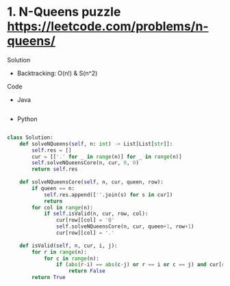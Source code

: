 # 1. N-Queens puzzle https://leetcode.com/problems/n-queens/

Solution

- Backtracking: O(n!) & S(n^2)

Code

- Java

```java

```

- Python

```python

class Solution:
    def solveNQueens(self, n: int) -> List[List[str]]:
        self.res = []
        cur = [['.' for _ in range(n)] for _ in range(n)]
        self.solveNQueensCore(n, cur, 0, 0)
        return self.res
        
    def solveNQueensCore(self, n, cur, queen, row):
        if queen == n:
            self.res.append([''.join(s) for s in cur])
            return
        for col in range(n):
            if self.isValid(n, cur, row, col):
                cur[row][col] = 'Q'
                self.solveNQueensCore(n, cur, queen+1, row+1)
                cur[row][col] = '.'
                    
    def isValid(self, n, cur, i, j):
        for r in range(n):
            for c in range(n):
                if (abs(r-i) == abs(c-j) or r == i or c == j) and cur[r][c] == 'Q':
                    return False
        return True
```